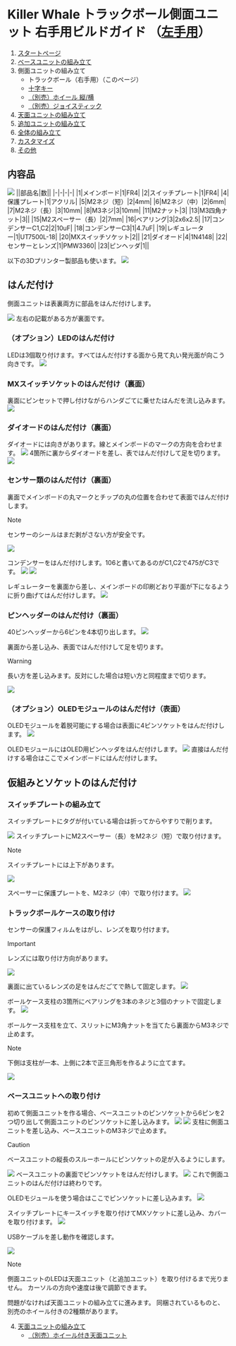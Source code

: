 # Killer Whale トラックボール側面ユニット 右手用ビルドガイド （[左手用](../左手用/3_側面ユニット_トラックボール.md)）

1. [スタートページ](../README.md)
2. [ベースユニットの組み立て](../右手用/2_ベースユニット.md)
3. 側面ユニットの組み立て
   - トラックボール（右手用）（このページ）
   - [十字キー](../右手用/3_側面ユニット_十字キー.md)
   - [（別売）ホイール 縦/横](../右手用/3_側面ユニット_ホイール.md)
   - [（別売）ジョイスティック](../右手用/3_側面ユニット_ジョイスティック.md)
4. [天面ユニットの組み立て](../右手用/4_天面ユニット.md)
5. [追加ユニットの組み立て](../右手用/5_追加ユニット.md)
6. [全体の組み立て](../右手用/6_全体の組み立て.md)
7. [カスタマイズ](../右手用/7_カスタマイズ.md)
8. [その他](../右手用/8_その他.md)

## 内容品
![](../img/3_1_trackball_r/3_1_1_contents.jpg)
||部品名|数||
|-|-|-|-|
|1|メインボード|1|FR4|
|2|スイッチプレート|1|FR4|
|4|保護プレート|1|アクリル|
|5|M2ネジ（短）|2|4mm|
|6|M2ネジ（中）|2|6mm|
|7|M2ネジ（長）|3|10mm|
|8|M3ネジ|3|10mm|
|11|M2ナット|3|
|13|M3四角ナット|3||
|15|M2スペーサー（長）|2|7mm|
|16|ベアリング|3|2x6x2.5|
|17|コンデンサーC1,C2|2|10uF|
|18|コンデンサーC3|1|4.7uF|
|19|レギュレーター|1|UT7500L-18|
|20|MXスイッチソケット|2||
|21|ダイオード|4|1N4148|
|22|センサーとレンズ|1|PMW3360|
|23|ピンヘッダ|1||

以下の3Dプリンター製部品も使います。
![](../img/3_1_trackball_r/IMG_3411.jpg)

## はんだ付け
側面ユニットは表裏両方に部品をはんだ付けします。

![](../img/3_1_trackball_r/3_1_2_overall.jpg)
左右の記載がある方が裏面です。
### （オプション）LEDのはんだ付け
LEDは3個取り付けます。すべてはんだ付けする面から見て丸い発光面が向こう向きです。
![](../img/3_1_trackball_r/3_1_3_led.jpg)



### MXスイッチソケットのはんだ付け（裏面）
裏面にピンセットで押し付けながらハンダごてに乗せたはんだを流し込みます。
![](../img/3_1_trackball_r/3_1_4_mxsocket.jpg)

### ダイオードのはんだ付け（裏面）
ダイオードには向きがあります。線とメインボードのマークの方向を合わせます。
![](../img/c_diode.jpg)
4箇所に裏からダイオードを差し、表ではんだ付けして足を切ります。
![](../img/3_1_trackball_r/3_1_5_diodes.jpg)

### センサー類のはんだ付け（裏面）
裏面でメインボードの丸マークとチップの丸の位置を合わせて表面ではんだ付けします。
> [!NOTE]
> センサーのシールはまだ剥がさない方が安全です。

![](../img/3_1_trackball_r/3_1_6_pmw3360.jpg)

コンデンサーをはんだ付けします。106と書いてあるのがC1,C2で475がC3です。
![](../img/3_1_trackball_r/3_1_7_c_1.jpg)
![](../img/3_1_trackball_r/3_1_8_c_2.jpg)

レギュレーターを裏面から差し、メインボードの印刷どおり平面が下になるように折り曲げてはんだ付けします。
![](../img/3_1_trackball_r/3_1_9_reg.jpg)


### ピンヘッダーのはんだ付け（裏面）
40ピンヘッダーから6ピンを4本切り出します。
![](../img/c_pin_header_6.jpg)

裏面から差し込み、表面ではんだ付けして足を切ります。
> [!WARNING]
> 長い方を差し込みます。反対にした場合は短い方と同程度まで切ります。

![](../img/3_1_trackball_r/3_1_10_pin_header.jpg)

### （オプション）OLEDモジュールのはんだ付け（表面）
OLEDモジュールを着脱可能にする場合は表面に4ピンソケットをはんだ付けします。
![](../img/3_1_trackball_r/3_1_11_oled_socket.jpg)

OLEDモジュールにはOLED用ピンヘッダをはんだ付けします。
![](../img/c_oled_header.jpg)
直接はんだ付けする場合はここでメインボードにはんだ付けします。

## 仮組みとソケットのはんだ付け
### スイッチプレートの組み立て
スイッチプレートにタグが付いている場合は折ってからやすりで削ります。

![](../img/c_switch_r.jpg)
スイッチプレートにM2スペーサー（長）をM2ネジ（短）で取り付けます。
> [!NOTE]
> スイッチプレートには上下があります。

![](../img/3_1_trackball_r/3_1_15_switch_1.jpg)

スペーサーに保護プレートを、M2ネジ（中）で取り付けます。
![](../img/3_1_trackball_r/3_1_16_switch_2.jpg)

### トラックボールケースの取り付け
センサーの保護フィルムをはがし、レンズを取り付けます。
> [!IMPORTANT]
> レンズには取り付け方向があります。

![](../img/3_1_trackball_r/3_1_23_lens_1.jpg)

裏面に出ているレンズの足をはんだごてで熱して固定します。
![](../img/3_1_trackball_r/3_1_24_lens_2.jpg)


ボールケース支柱の3箇所にベアリングを3本のネジと3個のナットで固定します。
![](../img/3_1_trackball_r/IMG_3361.jpg)


ボールケース支柱を立て、スリットにM3角ナットを当てたら裏面からM3ネジで止めます。
> [!NOTE]
> 下側は支柱が一本、上側に2本で正三角形を作るように立てます。

![](../img/3_1_trackball_r/IMG_3367.jpg)


### ベースユニットへの取り付け
初めて側面ユニットを作る場合、ベースユニットのピンソケットから6ピンを2つ切り出して側面ユニットのピンソケットに差し込みます。
![](../img/c_pin_socket_6.jpg)
![](../img/3_1_trackball_r/3_1_26_pin_socket.jpg)
支柱に側面ユニットを差し込み、ベースユニットのM3ネジで止めます。
> [!CAUTION]
> ベースユニットの縦長のスルーホールにピンソケットの足が入るようにします。

![](../img/3_1_trackball_r/3_1_27_base_1.jpg)
ベースユニットの裏面でピンソケットをはんだ付けします。
![](../img/3_1_trackball_r/3_1_28_base_2.jpg)
これで側面ユニットのはんだ付けは終わりです。


OLEDモジュールを使う場合はここでピンソケットに差し込みます。
![](../img/3_1_trackball_r/3_1_29_base_3.jpg)

スイッチプレートにキースイッチを取り付けてMXソケットに差し込み、カバーを取り付けます。
![](../img/3_1_trackball_r/IMG_3376.jpg)

USBケーブルを差し動作を確認します。

![](../img/3_1_trackball_r/IMG_3378.jpg)
> [!NOTE]
> 側面ユニットのLEDは天面ユニット（と追加ユニット）を取り付けるまで光りません。
> カーソルの方向や速度は後で調節できます。

問題がなければ天面ユニットの組み立てに進みます。
同梱されているものと、別売のホイール付きの2種類があります。

4. [天面ユニットの組み立て](../右手用/4_天面ユニット.md)
   - [（別売）ホイール付き天面ユニット](../右手用/4_ホイール付き天面ユニット.md)
